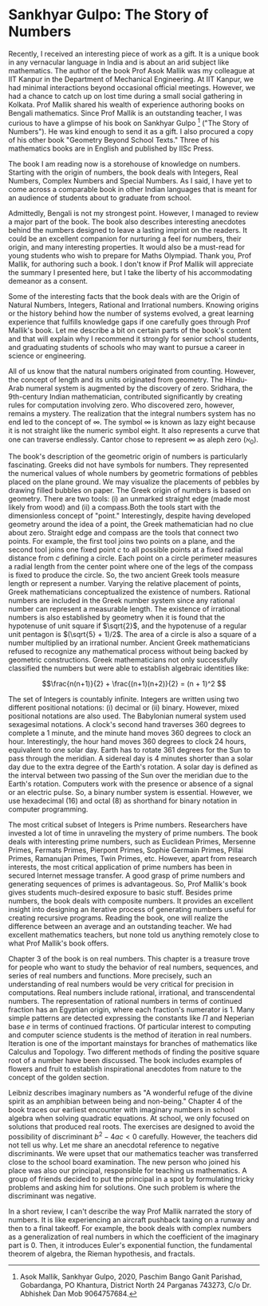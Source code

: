 # Sankhyar Gulpo: The Story of Numbers

Recently, I received an interesting piece of work as a gift. It is  a unique book in any vernacular language in India and 
is about an arid subject like mathematics. The author of the book Prof Asok Mallik was my colleague at IIT Kanpur in the 
Department of Mechanical Engineering. At IIT Kanpur, we had minimal interactions beyond occasional official meetings. However,
we had a chance to catch up on lost time during a small social gathering in Kolkata. Prof Mallik shared his wealth of experience
authoring books on Bengali mathematics. Since Prof Mallik is an outstanding teacher, I was curious to have a glimpse of his book 
on  Sankhyar Gulpo [^1] ("The Story of Numbers"). He was kind enough to send it as a gift. I also procured a copy of his other 
book "Geometry Beyond School Texts." Three of his mathematics books are in English and published by IISc Press.

The book I am reading now is a storehouse of knowledge on numbers. Starting with the origin of numbers, the book deals with 
Integers, Real Numbers, Complex Numbers and Special Numbers. As I said, I have yet to come across a comparable book in other
Indian languages that is meant for an audience of students about to graduate from school. 

Admittedly, Bengali is not my strongest point. However, I managed to review a major part of the book. The book also describes 
interesting anecdotes behind the numbers designed to leave a lasting imprint on the readers. It could be an excellent companion 
for nurturing a feel for numbers, their origin, and many interesting properties. It would also be a must-read for young students 
who wish to prepare for Maths Olympiad. Thank you, Prof Mallik, for authoring such a book. I don't know if Prof Mallik will 
appreciate the summary I presented here, but I take the liberty of his accommodating demeanor as a consent. 

Some of the interesting facts that the book deals with are the Origin of Natural Numbers, Integers, Rational and Irrational numbers. 
Knowing origins or the history behind how the number of systems evolved, a great learning experience that fulfills knowledge gaps
if one carefully goes through Prof Mallik's book. Let me describe a bit on certain parts of the book's content and that will 
explain why I recommend it strongly for senior school students, and graduating students of schools who may want to pursue a career
in science or engineering.

All of us know that the natural numbers originated from counting. However, the concept of length and its units originated from
geometry. The Hindu-Arab numeral system is augmented by the discovery of zero. Sridhara, the 9th-century Indian mathematician, 
contributed significantly by creating rules for computation involving zero. Who discovered zero, however, remains a mystery. 
The realization that the integral numbers system has no end led to the concept of $\infty$. The symbol $\infty$ is known as
lazy eight because it is not straight like the numeric symbol eight. It also represents a curve that one can traverse endlessly.
Cantor chose to represent $\infty$ as aleph zero ($\aleph_0$). 

The book's description of the geometric origin of numbers is particularly fascinating. Greeks did not have symbols for
numbers. They represented the numerical values of whole numbers by geometric formations of pebbles placed on the plane ground. 
We may visualize the placements of pebbles by drawing filled bubbles on paper. The Greek origin of numbers is based on geometry. 
There are two tools: (i) an unmarked straight edge (made most likely from wood) and (ii) a compass.Both the tools start with
the dimensionless concept of "point." Interestingly, despite having developed geometry around the idea of a point, the Greek
mathematician had no clue about zero. Straight edge and compass are the tools that connect two points. For example, the first 
tool joins two points on a plane, and the second tool joins one fixed point $c$ to all possible points at a fixed radial 
distance from $c$ defining a circle. Each point on a circle perimeter measures a radial length from the center point where 
one of the legs of the compass is fixed to produce the circle. So, the two ancient Greek tools measure length or represent 
a number. Varying the relative placement of points, Greek mathematicians conceptualized the existence of numbers. Rational
numbers are included in the Greek number system since any rational number can represent a measurable length. The existence 
of irrational numbers is also established by geometry when it is found that the hypotenuse of unit square if $\sqrt{2}$, and 
the hypotenuse of a regular unit pentagon is $(\sqrt{5} + 1)/2$. The area of a circle is also a square of a number 
multiplied by an irrational number. Ancient Greek mathematicians refused to recognize any mathematical process without being
backed by geometric constructions. Greek mathematicians not only successfully classified the numbers but were able to 
establish algebraic identities like: 
<p style="text-align:center;">
  $$\frac{n(n+1)}{2} + \frac{(n+1)(n+2)}{2} = (n + 1)^2 $$
</p>

The set of Integers is countably infinite. Integers are written using two different positional notations: (i) decimal or 
(ii) binary. However, mixed positional notations are also used. The Babylonian numeral system used sexagesimal notations. 
A clock's second hand traverses 360 degrees to complete a 1 minute, and the minute hand moves 360 degrees to clock an hour.
Interestingly, the hour hand moves 360 degrees to clock 24 hours, equivalent to one solar day. Earth has to rotate 361 degrees
for the Sun to pass through the meridian. A sidereal day is 4 minutes shorter than a solar day due to the extra degree of the 
Earth's rotation. A solar day is defined as the interval between two passing of the Sun over the meridian due to the 
Earth's rotation. Computers work with the presence or absence of a signal or an electric pulse. So, a binary number system 
is essential. However, we use hexadecimal (16) and octal (8) as shorthand for binary notation in computer programming.   

The most critical subset of Integers is Prime numbers. Researchers have invested a lot of time in unraveling the mystery of 
prime numbers. The book deals with interesting prime numbers, such as Euclidean Primes, Mersenne Primes, Fermats Primes, 
Pierpont Primes, Sophie Germain Primes, Pillai Primes, Ramanujan Primes, Twin Primes, etc. However, apart from research 
interests, the most critical application of prime numbers has been in secured Internet message transfer. A good grasp of prime
numbers and generating sequences of primes is advantageous. So, Prof Mallik's book gives students much-desired exposure to 
basic stuff. Besides prime numbers, the book deals with composite numbers. It provides an excellent insight into designing 
an iterative process of generating numbers useful for creating recursive programs. Reading the book, one will realize
the difference between an average and an outstanding teacher. We had excellent mathematics teachers, but none told us anything
remotely close to what Prof Mallik's book offers.


Chapter 3 of the book is on real numbers. This chapter is a treasure trove for people who want to study the behavior of real
numbers, sequences, and series of real numbers and functions. More precisely, such an understanding of real numbers would be 
very critical for precision in computations. Real numbers include rational, irrational, and transcendental numbers. The 
representation of rational numbers in terms of continued fraction has an Egyptian origin, where each fraction's numerator is 1.
Many simple patterns are detected expressing the constants like $\Pi$ and Neperian base $e$ in terms of continued fractions. 
Of particular interest to computing and computer science students is the method of iteration in real numbers. Iteration is
one of the important mainstays for branches of mathematics like Calculus and Topology. Two different methods of finding the
positive square root of a number have been discussed. The book includes examples of flowers and fruit to establish
inspirational anecdotes from nature to the concept of the golden section. 

Leibniz describes imaginary numbers as "A wonderful refuge of the divine spirit as an amphibian between being and non-being." 
Chapter 4 of the book traces our earliest encounter with imaginary numbers in school algebra when solving quadratic equations. At
school, we only focused on solutions that produced real roots. The exercises are designed to avoid the possibility of discriminant
$b^2-4ac < 0$ carefully. However, the teachers did not tell us why. Let me share an anecdotal reference to negative discriminants.
We were upset that our mathematics teacher was transferred close to the school board examination. The new person who joined his 
place was also our principal, responsible for teaching us mathematics. A group of friends decided to put the principal in a spot
by formulating tricky problems and asking him for solutions. One such problem is where the discriminant was negative. 

In a short review, I can't describe the way Prof Mallik narrated the story of numbers. It is like experiencing an aircraft 
pushback taxing on a runway and then to a final takeoff. For example, the book deals with complex numbers as a generalization 
of real numbers in which the coefficient of the imaginary part is 0. Then, it introduces Euler's exponential function, the 
fundamental theorem of algebra, the Rieman hypothesis, and fractals. 

[^1]: Asok Mallik, Sankhyar Gulpo, 2020, Paschim Bango Ganit Parishad, Gobardanga, PO Khantura, District North 24 Parganas 743273,
C/o Dr. Abhishek Dan Mob 9064757684.
